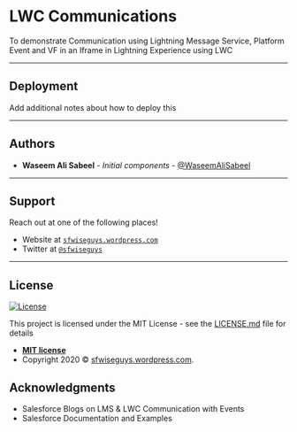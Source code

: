 # LWC Communications
To demonstrate Communication using Lightning Message Service, Platform Event and VF in an Iframe in Lightning Experience using LWC

---

## Deployment

Add additional notes about how to deploy this 

---

## Authors

* **Waseem Ali Sabeel** - *Initial components* - [@WaseemAliSabeel](https://github.com/WaseemAliSabeel)

---

## Support

Reach out at one of the following places!

- Website at <a href="https://sfwiseguys.wordpress.com" target="_blank">`sfwiseguys.wordpress.com`</a>
- Twitter at <a href="https://twitter.com/sfwiseguys" target="_blank">`@sfwiseguys`</a>

---

## License

[![License](http://img.shields.io/:license-mit-blue.svg?style=flat-square)](http://badges.mit-license.org)

This project is licensed under the MIT License - see the [LICENSE.md](LICENSE.md) file for details

- **[MIT license](http://opensource.org/licenses/mit-license.php)**
- Copyright 2020 © <a href="https://sfwiseguys.wordpress.com" target="_blank">sfwiseguys.wordpress.com</a>.

## Acknowledgments

* Salesforce Blogs on LMS & LWC Communication with Events
* Salesforce Documentation and Examples
